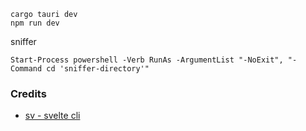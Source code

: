 
```
cargo tauri dev
npm run dev
```

sniffer

```
Start-Process powershell -Verb RunAs -ArgumentList "-NoExit", "-Command cd 'sniffer-directory'"
```

### Credits
- [sv - svelte cli](https://svelte.dev/blog/sv-the-svelte-cli)
